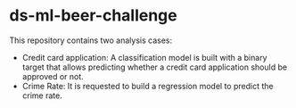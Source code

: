 # ds-ml-beer-challenge

This repository contains two analysis cases:
- Credit card application: A classification model is built with a binary target that allows predicting whether a credit card application should be approved or not.
- Crime Rate: It is requested to build a regression model to predict the crime rate.
